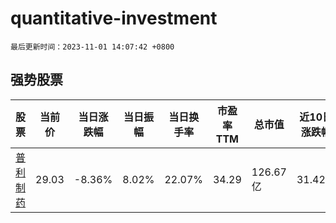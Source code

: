 # quantitative-investment

`最后更新时间：2023-11-01 14:07:42 +0800`

## 强势股票

|股票|当前价|当日涨跌幅|当日振幅|当日换手率|市盈率TTM|总市值|近10日涨跌幅|
|----|----|----|----|----|----|----|----|
|[普利制药](https://xueqiu.com/S/SZ300630)|29.03|-8.36%|8.02%|22.07%|34.29|126.67亿|31.42%|
